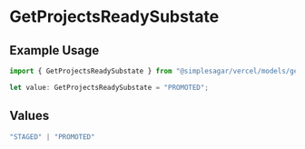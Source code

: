 # GetProjectsReadySubstate

## Example Usage

```typescript
import { GetProjectsReadySubstate } from "@simplesagar/vercel/models/getprojectsop.js";

let value: GetProjectsReadySubstate = "PROMOTED";
```

## Values

```typescript
"STAGED" | "PROMOTED"
```